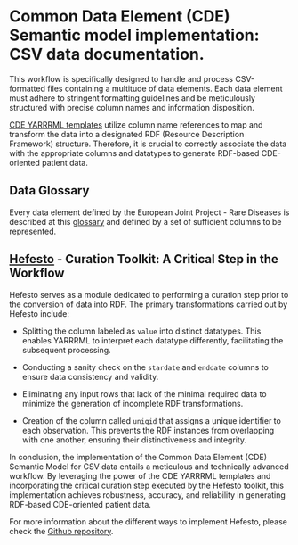 # Common Data Element (CDE) Semantic model implementation: CSV data documentation.

This workflow is specifically designed to handle and process CSV-formatted files containing a multitude of data elements. Each data element must adhere to stringent formatting guidelines and be meticulously structured with precise column names and information disposition.

[CDE YARRRML templates](/CDE_version_2.0.0/YARRRML/README.md) utilize column name references to map and transform the data into a designated RDF (Resource Description Framework) structure. Therefore, it is crucial to correctly associate the data with the appropriate columns and datatypes to generate RDF-based CDE-oriented patient data.


## Data Glossary

Every data element defined by the European Joint Project - Rare Diseases is described at this [glossary](/CDE_version_2.0.0/CSV_docs/glossary.md) and defined by a set of sufficient columns to be represented.


## [Hefesto](https://github.com/pabloalarconm/Hefesto) - Curation Toolkit: A Critical Step in the Workflow

Hefesto serves as a module dedicated to performing a curation step prior to the conversion of data into RDF. The primary transformations carried out by Hefesto include:

* Splitting the column labeled as `value` into distinct datatypes. This enables YARRRML to interpret each datatype differently, facilitating the subsequent processing.

* Conducting a sanity check on the `stardate` and `enddate` columns to ensure data consistency and validity.

* Eliminating any input rows that lack of the minimal required data to minimize the generation of incomplete RDF transformations.

* Creation of the column called `uniqid` that assigns a unique identifier to each observation. This prevents the RDF instances from overlapping with one another, ensuring their distinctiveness and integrity.

In conclusion, the implementation of the Common Data Element (CDE) Semantic Model for CSV data entails a meticulous and technically advanced workflow. By leveraging the power of the CDE YARRRML templates and incorporating the critical curation step executed by the Hefesto toolkit, this implementation achieves robustness, accuracy, and reliability in generating RDF-based CDE-oriented patient data.

For more information about the different ways to implement Hefesto, please check the [Github repository](https://github.com/pabloalarconm/Hefesto).